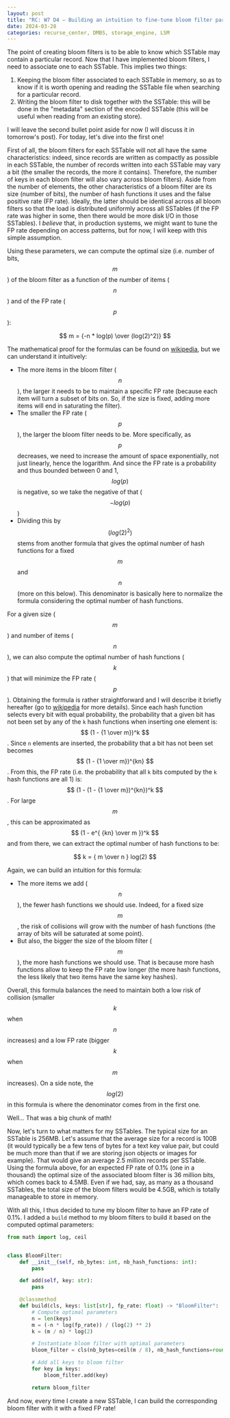 ```yaml
---
layout: post
title: "RC: W7 D4 — Building an intuition to fine-tune bloom filter parameters"
date: 2024-03-28
categories: recurse_center, DMBS, storage_engine, LSM
---
```


The point of creating bloom filters is to be able to know which SSTable may contain a particular record.
Now that I have implemented bloom filters, I need to associate one to each SSTable.
This implies two things:

1. Keeping the bloom filter associated to each SSTable in memory, so as to know if it is worth opening and reading the
   SSTable file when searching for a particular record.
2. Writing the bloom filter to disk together with the SSTable: this will be done in the "metadata" section of the
   encoded SSTable (this will be useful when reading from an existing store).

I will leave the second bullet point aside for now (I will discuss it in tomorrow's post).
For today, let's dive into the first one!

First of all, the bloom filters for each SSTable will not all have the same characteristics: indeed, since records are
written as compactly as possible in each SSTable, the number of records written into each SSTable may vary a bit (the
smaller the records, the more it contains).
Therefore, the number of keys in each bloom filter will also vary across bloom filters).
Aside from the number of elements, the other characteristics of a bloom filter are its size (number of bits), the number
of hash functions it uses and the false positive rate (FP rate).
Ideally, the latter should be identical across all bloom filters so that the load is distributed uniformly across all
SSTables (if the FP rate was higher in some, then there would be more disk I/O in those SSTables).
I _believe_ that, in production systems, we might want to tune the FP rate depending on access patterns, but for now, I
will keep with this simple assumption.

Using these parameters, we can compute the optimal size (i.e. number of bits, $$m$$) of the bloom filter as a
function of the number of items ($$ n $$) and of the FP rate ($$ p $$):

$$ m = {-n * log(p) \over (log(2)^2)} $$

The mathematical proof for the formulas can be found on [wikipedia](https://en.wikipedia.org/wiki/Bloom_filter), but we
can understand it intuitively:

- The more items in the bloom filter ($$n$$), the larger it needs to be to maintain a specific FP rate (because each
  item will turn a subset of bits on. So, if the size is fixed, adding more items will end in saturating the filter).
- The smaller the FP rate ($$p$$), the larger the bloom filter needs to be. More specifically, as $$p$$ decreases, we
  need to increase the amount of space exponentially, not just linearly, hence the logarithm. And since the FP rate is a
  probability and thus bounded between 0 and 1, $$log(p)$$ is negative, so we take the negative of that ($$-log(p)$$)
- Dividing this by $$(log(2)^2)$$ stems from another formula that gives the optimal number of hash functions for a fixed
  $$m$$ and $$n$$ (more on this below). This denominator is basically here to normalize the formula considering the
  optimal number of hash functions.

For a given size ($$m$$) and number of items ($$n$$), we can also compute the optimal number of hash functions ($$k$$)
that will minimize the FP rate ($$p$$).
Obtaining the formula is rather straightforward and I will describe it briefly hereafter (go
to [wikipedia](https://en.wikipedia.org/wiki/Bloom_filter) for more details).
Since each hash function selects every bit with equal probability, the probability that a given bit has not been set by
any of the `k` hash functions when inserting one element is: $$ (1 - {1 \over m})^k $$.
Since `n` elements are inserted, the probability that a bit has not been set becomes $$ (1 - {1 \over m})^{kn} $$.
From this, the FP rate (i.e. the probability that all `k` bits computed by the `k` hash functions are all 1) is:
$$ (1 - (1 - {1 \over m})^{kn})^k $$.
For large $$m$$, this can be approximated as $$ (1 - e^{ {kn} \over m })^k $$ and from there, we can extract the optimal
number of hash functions to be:

$$ k = { m \over n } log(2) $$

Again, we can build an intuition for this formula:

- The more items we add ($$n$$), the fewer hash functions we should use. Indeed, for a fixed size $$m$$, the risk of
  collisions will grow with the number of hash functions (the array of bits will be saturated at some point).
- But also, the bigger the size of the bloom filter ($$m$$), the more hash functions we should use. That is because more
  hash functions allow to keep the FP rate low longer (the more hash functions, the less likely that two items have the
  same key hashes).

Overall, this formula balances the need to maintain both a low risk of collision (smaller $$k$$ when $$n$$ increases)
and a low FP rate (bigger $$k$$ when $$m$$ increases).
On a side note, the $$ log(2) $$ in this formula is where the denominator comes from in the first one.

Well... That was a big chunk of math!

Now, let's turn to what matters for my SSTables.
The typical size for an SSTable is 256MB. Let's assume that the average size for a record is 100B (it would typically be
a few tens of bytes for a text key value pair, but could be much more than that if we are storing json objects or images
for example).
That would give an average 2.5 million records per SSTable.
Using the formula above, for an expected FP rate of 0.1% (one in a thousand) the optimal size of the associated bloom
filter is 36 million bits, which comes back to 4.5MB.
Even if we had, say, as many as a thousand SSTables, the total size of the bloom filters would be 4.5GB, which is
totally manageable to store in memory.

With all this, I thus decided to tune my bloom filter to have an FP rate of 0.1%.
I added a `build` method to my bloom filters to build it based on the computed optimal parameters:

```python
from math import log, ceil


class BloomFilter:
    def __init__(self, nb_bytes: int, nb_hash_functions: int):
        pass

    def add(self, key: str):
        pass

    @classmethod
    def build(cls, keys: list[str], fp_rate: float) -> "BloomFilter":
        # Compute optimal parameters
        n = len(keys)
        m = (-n * log(fp_rate)) / (log(2) ** 2)
        k = (m / n) * log(2)

        # Instantiate bloom filter with optimal parameters
        bloom_filter = cls(nb_bytes=ceil(m / 8), nb_hash_functions=round(k))

        # Add all keys to bloom filter
        for key in keys:
            bloom_filter.add(key)

        return bloom_filter
```

And now, every time I create a new SSTable, I can build the corresponding bloom filter with it with a fixed FP rate!
